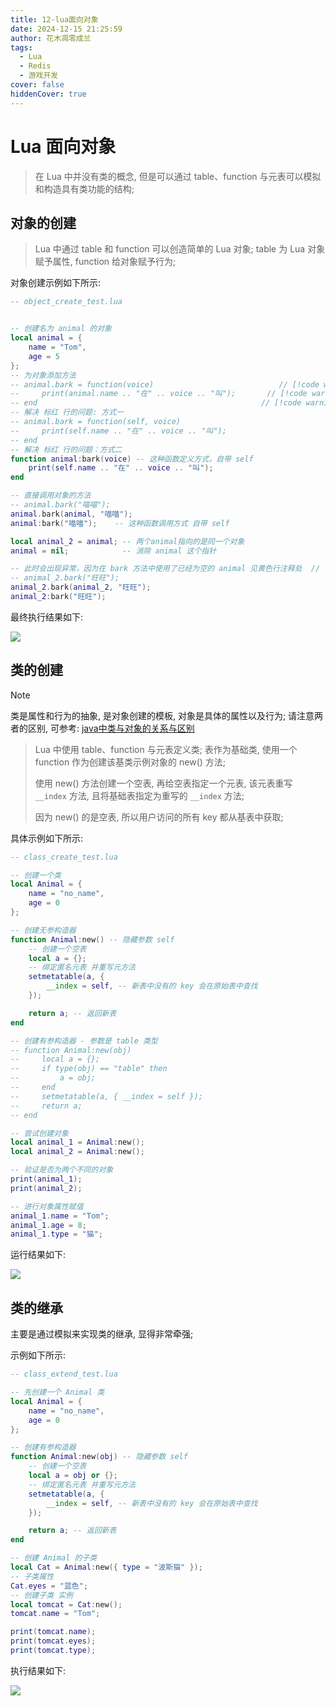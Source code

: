 ```yaml
---
title: 12-lua面向对象
date: 2024-12-15 21:25:59
author: 花木凋零成兰
tags:
  - Lua
  - Redis
  - 游戏开发
cover: false
hiddenCover: true
---
```


# Lua 面向对象

> 在 Lua 中并没有类的概念, 但是可以通过 table、function 与元表可以模拟和构造具有类功能的结构;

## 对象的创建

> Lua 中通过 table 和 function 可以创造简单的 Lua 对象; table 为 Lua 对象赋予属性, function 给对象赋予行为;

对象创建示例如下所示:

```lua
-- object_create_test.lua


-- 创建名为 animal 的对象
local animal = {
    name = "Tom",
    age = 5
};
-- 为对象添加方法
-- animal.bark = function(voice)                            // [!code warning]
--     print(animal.name .. "在" .. voice .. "叫");       // [!code warning]
-- end                                                  // [!code warning]
-- 解决 标红 行的问题: 方式一
-- animal.bark = function(self, voice)
--     print(self.name .. "在" .. voice .. "叫");
-- end
-- 解决 标红 行的问题：方式二
function animal:bark(voice) -- 这种函数定义方式，自带 self
    print(self.name .. "在" .. voice .. "叫");
end

-- 直接调用对象的方法
-- animal.bark("喵喵");
animal.bark(animal, "喵喵");
animal:bark("喵喵");    -- 这种函数调用方式 自带 self

local animal_2 = animal; -- 两个animal指向的是同一个对象
animal = nil;            -- 消除 animal 这个指针

-- 此时会出现异常，因为在 bark 方法中使用了已经为空的 animal 见黄色行注释处  // [!code --]
-- animal_2.bark("旺旺");
animal_2.bark(animal_2, "旺旺");
animal_2:bark("旺旺");

```
最终执行结果如下:

![](https://img.upyun.ytazwc.top/blog/202412152156402.png)

## 类的创建

> [!NOTE]
> 类是属性和行为的抽象, 是对象创建的模板, 对象是具体的属性以及行为; 请注意两者的区别, 可参考: [java中类与对象的关系与区别](https://blog.csdn.net/qq_24753293/article/details/89089867)

> Lua 中使用 table、function 与元表定义类; 表作为基础类, 使用一个 function 作为创建该基类示例对象的 new() 方法;
> 
> 使用 new() 方法创建一个空表, 再给空表指定一个元表, 该元表重写 `__index` 方法, 且将基础表指定为重写的 `__index` 方法;
> 
> 因为 new() 的是空表, 所以用户访问的所有 key 都从基表中获取;

具体示例如下所示:

```lua
-- class_create_test.lua

-- 创建一个类
local Animal = {
    name = "no_name",
    age = 0
};

-- 创建无参构造器
function Animal:new() -- 隐藏参数 self
    -- 创建一个空表
    local a = {};
    -- 绑定匿名元表 并重写元方法
    setmetatable(a, {
        __index = self, -- 新表中没有的 key 会在原始表中查找
    });

    return a; -- 返回新表
end

-- 创建有参构造器 - 参数是 table 类型
-- function Animal:new(obj)
--     local a = {};
--     if type(obj) == "table" then
--         a = obj;
--     end
--     setmetatable(a, { __index = self });
--     return a;
-- end

-- 尝试创建对象
local animal_1 = Animal:new();
local animal_2 = Animal:new();

-- 验证是否为两个不同的对象
print(animal_1);
print(animal_2);

-- 进行对象属性赋值
animal_1.name = "Tom";
animal_1.age = 8;
animal_1.type = "猫";
```

运行结果如下:

![](https://img.upyun.ytazwc.top/blog/202412162232351.png)

## 类的继承

主要是通过模拟来实现类的继承, 显得非常牵强;

示例如下所示:

```lua
-- class_extend_test.lua

-- 先创建一个 Animal 类
local Animal = {
    name = "no_name",
    age = 0
};

-- 创建有参构造器
function Animal:new(obj) -- 隐藏参数 self
    -- 创建一个空表
    local a = obj or {};
    -- 绑定匿名元表 并重写元方法
    setmetatable(a, {
        __index = self, -- 新表中没有的 key 会在原始表中查找
    });

    return a; -- 返回新表
end

-- 创建 Animal 的子类
local Cat = Animal:new({ type = "波斯猫" });
-- 子类属性
Cat.eyes = "蓝色";
-- 创建子类 实例
local tomcat = Cat:new();
tomcat.name = "Tom";

print(tomcat.name);
print(tomcat.eyes);
print(tomcat.type);

```

执行结果如下:

![](https://img.upyun.ytazwc.top/blog/202412162242783.png)